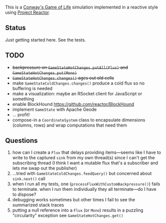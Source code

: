 This is a [Conway's Game of Life](https://en.wikipedia.org/wiki/Conway%27s_Game_of_Life) simulation implemented in a reactive style using [Project Reactor](https://projectreactor.io/).

## Status

Just getting started here. See the tests.

## TODO

* ~~backpressure on `GameStateHotChanges.putAll(Flux)` and `GameStateHotChanges.put(Mono)`~~
* ~~`GameStateHotChanges.changes()` ages out old cells~~
* make `GameStateColdChanges.changes()` produce a cold flux so no buffering is needed
* make a visualization: maybe an RSocket client for JavaScript or something
* enable BlockHound https://github.com/reactor/BlockHound
* implement `GameState` with Apache Geode
* &hellip; profit!
* compose-in a `CoordinateSystem` class to encapsulate dimensions (columns, rows) and wrap computations that need them

## Questions

1. how can I create a `Flux` that delays providing items&mdash;seems like I have to write to the captured `sink` from my own thread(s) since I can't get the subscribing thread (I think I want a mutable flux that's a subscriber and lets me swap out the publisher)
2. &hellip;tried with `GameStateColdChanges.feedQuery()` but concerned about `sink.next()` call
3. when I run all my tests, one (`processFluxWithCustomBackpressure()`) fails to terminate. when I run them individually they all terminate&mdash;do I have to dispose?
4. debugging works sometimes but other times I fail to see the summarized stack traces
5. putting a null reference into a `Flux` (or `Mono`) results in a puzzling "circularity" exception see `GameStateHotChanges.get()`
